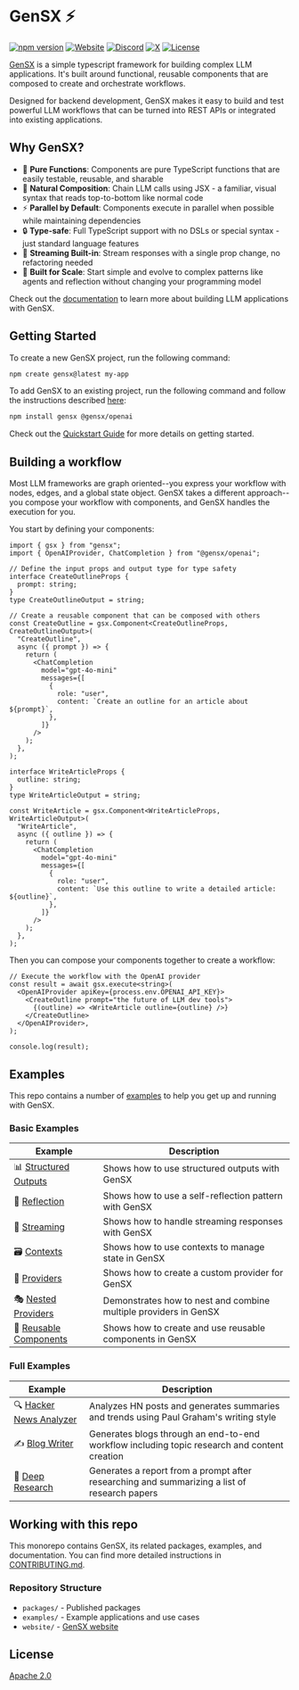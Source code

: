 # GenSX ⚡️

[![npm version](https://badge.fury.io/js/gensx.svg)](https://badge.fury.io/js/gensx)
[![Website](https://img.shields.io/badge/Visit-gensx.com-orange)](https://gensx.com)
[![Discord](https://img.shields.io/badge/Join-Discord-blue)](https://discord.gg/wRmwfz5tCy)
[![X](https://img.shields.io/badge/Follow-X-blue)](https://x.com/gensx_inc)
[![License](https://img.shields.io/badge/License-Apache_2.0-blue.svg)](https://opensource.org/licenses/Apache-2.0)

[GenSX](https://gensx.com/) is a simple typescript framework for building complex LLM applications. It's built around functional, reusable components that are composed to create and orchestrate workflows.

Designed for backend development, GenSX makes it easy to build and test powerful LLM workflows that can be turned into REST APIs or integrated into existing applications.

## Why GenSX?

- 🎯 **Pure Functions**: Components are pure TypeScript functions that are easily testable, reusable, and sharable
- 🌴 **Natural Composition**: Chain LLM calls using JSX - a familiar, visual syntax that reads top-to-bottom like normal code
- ⚡️ **Parallel by Default**: Components execute in parallel when possible while maintaining dependencies
- 🔒 **Type-safe**: Full TypeScript support with no DSLs or special syntax - just standard language features
- 🌊 **Streaming Built-in**: Stream responses with a single prop change, no refactoring needed
- 🚀 **Built for Scale**: Start simple and evolve to complex patterns like agents and reflection without changing your programming model

Check out the [documentation](https://gensx.com/docs) to learn more about building LLM applications with GenSX.

## Getting Started

To create a new GenSX project, run the following command:

```bash
npm create gensx@latest my-app
```

To add GenSX to an existing project, run the following command and follow the instructions described [here](https://www.npmjs.com/package/gensx):

```bash
npm install gensx @gensx/openai
```

Check out the [Quickstart Guide](https://gensx.com/docs/quickstart) for more details on getting started.

## Building a workflow

Most LLM frameworks are graph oriented--you express your workflow with nodes, edges, and a global state object. GenSX takes a different approach--you compose your workflow with components, and GenSX handles the execution for you.

You start by defining your components:

```tsx
import { gsx } from "gensx";
import { OpenAIProvider, ChatCompletion } from "@gensx/openai";

// Define the input props and output type for type safety
interface CreateOutlineProps {
  prompt: string;
}
type CreateOutlineOutput = string;

// Create a reusable component that can be composed with others
const CreateOutline = gsx.Component<CreateOutlineProps, CreateOutlineOutput>(
  "CreateOutline",
  async ({ prompt }) => {
    return (
      <ChatCompletion
        model="gpt-4o-mini"
        messages={[
          {
            role: "user",
            content: `Create an outline for an article about ${prompt}`,
          },
        ]}
      />
    );
  },
);

interface WriteArticleProps {
  outline: string;
}
type WriteArticleOutput = string;

const WriteArticle = gsx.Component<WriteArticleProps, WriteArticleOutput>(
  "WriteArticle",
  async ({ outline }) => {
    return (
      <ChatCompletion
        model="gpt-4o-mini"
        messages={[
          {
            role: "user",
            content: `Use this outline to write a detailed article: ${outline}`,
          },
        ]}
      />
    );
  },
);
```

Then you can compose your components together to create a workflow:

```tsx
// Execute the workflow with the OpenAI provider
const result = await gsx.execute<string>(
  <OpenAIProvider apiKey={process.env.OPENAI_API_KEY}>
    <CreateOutline prompt="the future of LLM dev tools">
      {(outline) => <WriteArticle outline={outline} />}
    </CreateOutline>
  </OpenAIProvider>,
);

console.log(result);
```

## Examples

This repo contains a number of [examples](./examples) to help you get up and running with GenSX.

### Basic Examples

| Example                                                 | Description                                                      |
| ------------------------------------------------------- | ---------------------------------------------------------------- |
| 📊 [Structured Outputs](./examples/structuredOutputs)   | Shows how to use structured outputs with GenSX                   |
| 🔄 [Reflection](./examples/reflection)                  | Shows how to use a self-reflection pattern with GenSX            |
| 🌊 [Streaming](./examples/streaming)                    | Shows how to handle streaming responses with GenSX               |
| 🗃️ [Contexts](./examples/contexts)                      | Shows how to use contexts to manage state in GenSX               |
| 🔌 [Providers](./examples/providers)                    | Shows how to create a custom provider for GenSX                  |
| 🎭 [Nested Providers](./examples/nestedProviders)       | Demonstrates how to nest and combine multiple providers in GenSX |
| 🧩 [Reusable Components](./examples/reusableComponents) | Shows how to create and use reusable components in GenSX         |

### Full Examples

| Example                                                  | Description                                                                                  |
| -------------------------------------------------------- | -------------------------------------------------------------------------------------------- |
| 🔍 [Hacker News Analyzer](./examples/hackerNewsAnalyzer) | Analyzes HN posts and generates summaries and trends using Paul Graham's writing style       |
| ✍️ [Blog Writer](./examples/blogWriter)                  | Generates blogs through an end-to-end workflow including topic research and content creation |
| 🔬 [Deep Research](./examples/deepResearch)              | Generates a report from a prompt after researching and summarizing a list of research papers |

## Working with this repo

This monorepo contains GenSX, its related packages, examples, and documentation. You can find more detailed instructions in [CONTRIBUTING.md](./CONTRIBUTING.md).

### Repository Structure

- `packages/` - Published packages
- `examples/` - Example applications and use cases
- `website/` - [GenSX website](https://gensx.com)

## License

[Apache 2.0](./LICENSE)
